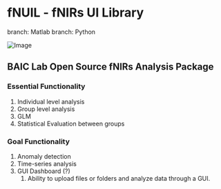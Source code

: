 # fNUIL - fNIRs UI Library

branch: Matlab
branch: Python

![Image]('https://www.google.com/url?sa=i&url=https%3A%2F%2Fwww.freepik.com%2Fpremium-vector%2Fisolated-raw-fennel-bulb-root-vegetable-food-farm-market-veggie-vector-object-fennel-bulb-tuber-cartoon-isolated-ripe-vegetable-vegetarian-vegan-organic-natural-healthy-veggie_18933978.htm&psig=AOvVaw21gP3mP6xNQath4EDpVSE8&ust=1674325027313000&source=images&cd=vfe&ved=0CA8QjRxqFwoTCMDXhfbg1vwCFQAAAAAdAAAAABAE' "icon")

## BAIC Lab Open Source fNIRs Analysis Package

### Essential Functionality

1. Individual level analysis
2. Group level analysis
3. GLM
4. Statistical Evaluation between groups

### Goal Functionality

1. Anomaly detection
2. Time-series analysis
3. GUI Dashboard (?)
   1. Ability to upload files or folders and analyze data through a GUI.
